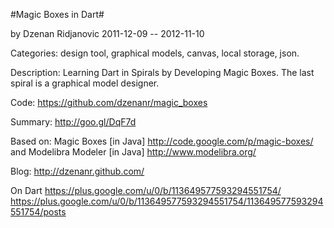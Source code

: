 
#Magic Boxes in Dart#

by Dzenan Ridjanovic
2011-12-09 -- 2012-11-10

Categories: design tool, graphical models, canvas, local storage, json.

Description: Learning Dart in Spirals by Developing Magic Boxes.
The last spiral is a graphical model designer.

Code:
https://github.com/dzenanr/magic_boxes

Summary:
http://goo.gl/DqF7d

Based on:
Magic Boxes [in Java]
http://code.google.com/p/magic-boxes/
and
Modelibra Modeler [in Java]
http://www.modelibra.org/

Blog:
http://dzenanr.github.com/

On Dart
https://plus.google.com/u/0/b/113649577593294551754/
https://plus.google.com/u/0/b/113649577593294551754/113649577593294551754/posts

